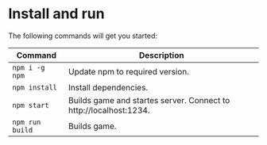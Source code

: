 # Install and run

The following commands will get you started:

| Command | Description |
|---------|-------------|
| `npm i -g npm` | Update npm to required version.|
| `npm install` | Install dependencies.|
| `npm start` | Builds game and startes server. Connect to http://localhost:1234. |
| `npm run build` | Builds game. |
